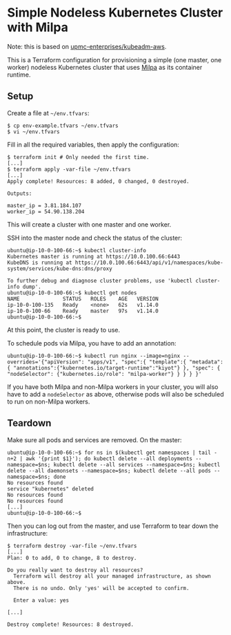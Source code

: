 # Simple Nodeless Kubernetes Cluster with Milpa

Note: this is based on [upmc-enterprises/kubeadm-aws](https://github.com/upmc-enterprises/kubeadm-aws).

This is a Terraform configuration for provisioning a simple (one master, one worker) nodeless Kubernetes cluster that uses [Milpa](https://www.elotl.co/kiyotdocs) as its container runtime.

## Setup

Create a file at `~/env.tfvars`:

```
$ cp env-example.tfvars ~/env.tfvars
$ vi ~/env.tfvars
```

Fill in all the required variables, then apply the configuration:

    $ terraform init # Only needed the first time.
    [...]
    $ terraform apply -var-file ~/env.tfvars
    [...]
    Apply complete! Resources: 8 added, 0 changed, 0 destroyed.
    
    Outputs:
    
    master_ip = 3.81.184.107
    worker_ip = 54.90.138.204

This will create a cluster with one master and one worker.

SSH into the master node and check the status of the cluster:

    ubuntu@ip-10-0-100-66:~$ kubectl cluster-info
    Kubernetes master is running at https://10.0.100.66:6443
    KubeDNS is running at https://10.0.100.66:6443/api/v1/namespaces/kube-system/services/kube-dns:dns/proxy
    
    To further debug and diagnose cluster problems, use 'kubectl cluster-info dump'.
    ubuntu@ip-10-0-100-66:~$ kubectl get nodes
    NAME              STATUS   ROLES    AGE   VERSION
    ip-10-0-100-135   Ready    <none>   62s   v1.14.0
    ip-10-0-100-66    Ready    master   97s   v1.14.0
    ubuntu@ip-10-0-100-66:~$

At this point, the cluster is ready to use.

To schedule pods via Milpa, you have to add an annotation:

    ubuntu@ip-10-0-100-66:~$ kubectl run nginx --image=nginx --overrides='{"apiVersion": "apps/v1", "spec":{ "template":{ "metadata": { "annotations":{"kubernetes.io/target-runtime":"kiyot"} }, "spec": { "nodeSelector": {"kubernetes.io/role": "milpa-worker"} } } } }'

If you have both Milpa and non-Milpa workers in your cluster, you will also have to add a `nodeSelector` as above, otherwise pods will also be scheduled to run on non-Milpa workers.

## Teardown

Make sure all pods and services are removed. On the master:

    ubuntu@ip-10-0-100-66:~$ for ns in $(kubectl get namespaces | tail -n+2 | awk '{print $1}'); do kubectl delete --all deployments --namespace=$ns; kubectl delete --all services --namespace=$ns; kubectl delete --all daemonsets --namespace=$ns; kubectl delete --all pods --namespace=$ns; done
    No resources found
    service "kubernetes" deleted
    No resources found
    No resources found
    [...]
    ubuntu@ip-10-0-100-66:~$

Then you can log out from the master, and use Terraform to tear down the infrastructure:

    $ terraform destroy -var-file ~/env.tfvars
    [...]
    Plan: 0 to add, 0 to change, 8 to destroy.
    
    Do you really want to destroy all resources?
      Terraform will destroy all your managed infrastructure, as shown above.
      There is no undo. Only 'yes' will be accepted to confirm.
    
      Enter a value: yes

    [...]

    Destroy complete! Resources: 8 destroyed.

